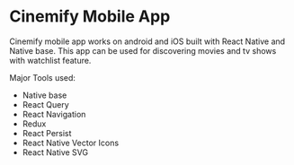 # Cinemify Mobile App

Cinemify mobile app works on android and iOS built with React Native and Native base. This app can be used for discovering movies and tv shows with watchlist feature.

Major Tools used:

- Native base
- React Query
- React Navigation
- Redux
- React Persist
- React Native Vector Icons
- React Native SVG
